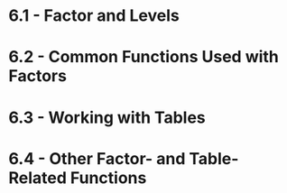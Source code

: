 # 6.1 - Factor and Levels
# 6.2 - Common Functions Used with Factors

# 6.3 - Working with Tables
# 6.4 - Other Factor- and Table-Related Functions

